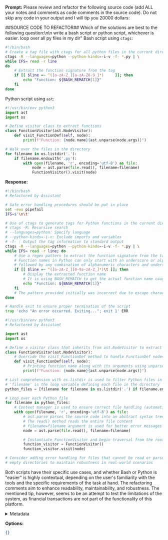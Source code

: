**Prompt:**
Please review and refactor the following source code (add ALL your notes and comments as code comments in the source code). Do not skip any code in your output and I will tip you 20000 dollars:

##SOURCE CODE TO REFACTOR##
Which of the solutions are best to the following question:\n\n
write a bash script or python script, whichever is easier. loop over all py files in my dir"
Bash script using `ctags`:

```bash
#!/bin/bash
# Create a tag file with ctags for all python files in the current directory
ctags -R --languages=python --python-kinds=-i-v -f- *.py | \
while IFS= read -r line
do
    # Extract the function signature from the tag
    if [[ $line =~ ^([a-zA-Z_][a-zA-Z0-9_]*)	 ]]; then
        echo "Function: ${BASH_REMATCH[1]}"
    fi
done
```

Python script using `ast`:

```python
#!/usr/bin/env python3
import ast
import os

# Define visitor class to extract functions
class FunctionVisitor(ast.NodeVisitor):
    def visit_FunctionDef(self, node):
        print(f"Function: {node.name}{ast.unparse(node.args)}")

# Walk over the files in the directory
for filename in os.listdir('.'):
    if filename.endswith('.py'):
        with open(filename, 'r', encoding='utf-8') as file:
            node = ast.parse(file.read(), filename=filename)
            FunctionVisitor().visit(node)
```


**Response:**
```bash
#!/bin/bash
# Refactored by Assistant

# Safe error handling procedures should be put in place
set -euo pipefail
IFS=$'\n\t'

# Use of ctags to generate tags for Python functions in the current directory
# ctags -R: Recursive search
# --languages=python: Specify language
# --python-kinds=-i-v: Exclude imports and variables
# -f- : Output the tag information to standard output
ctags -R --languages=python --python-kinds=-i-v -f- *.py | \
while IFS= read -r line; do
    # Use a regex pattern to extract the function signature from the tag file
    # Function names in Python can only start with an underscore or alphabetical character,
    # followed by any combination of alphanumeric characters and underscores
    if [[ $line =~ ^([a-zA-Z_][0-9a-zA-Z_]*)\t ]]; then
        # Display the extracted function name
        # It is using BASH_REMATCH to get the actual function name caught by grouping in regex
        echo "Function: ${BASH_REMATCH[1]}"
    fi
    # The pattern provided initially was incorrect due to escape character and the regex should be improved to properly match function names.
done

# Handle exit to ensure proper termination of the script
trap 'echo "An error occurred. Exiting..."; exit 1' ERR
```

```python
#!/usr/bin/env python3
# Refactored by Assistant

import ast
import os

# Define a visitor class that inherits from ast.NodeVisitor to extract information about function definitions
class FunctionVisitor(ast.NodeVisitor):
    # Override the visit_FunctionDef method to handle FunctionDef nodes
    def visit_FunctionDef(self, node):
        # Printing function name along with its arguments using unparse for conversion back to a string
        print(f"Function: {node.name}{ast.unparse(node.args)}")

# List comprehension with os.listdir is used to filter Python files in the current directory
# 'filename' is the loop variable defining each file in the directory
python_files = [filename for filename in os.listdir('.') if filename.endswith('.py')]

# Loop over each Python file
for filename in python_files:
    # Context manager is used to ensure correct file handling (automatic closure)
    with open(filename, 'r', encoding='utf-8') as file:
        # ast.parse parses the source code into an abstract syntax tree (AST)
        # The read() method reads the entire file content
        # filename=filename argument is used for better error messages
        node = ast.parse(file.read(), filename=filename)

        # Instantiate FunctionVisitor and begin traversal from the root of the AST
        function_visitor = FunctionVisitor()
        function_visitor.visit(node)

# Consider adding error handling for files that cannot be read or parsed and 
# empty directories to maintain robustness in real-world scenarios
```

Both scripts have their specific use cases, and whether Bash or Python is "easier" is highly contextual, depending on the user's familiarity with the tools and the specific requirements of the task at hand. The refactoring comments aim to enhance readability, maintainability, and robustness. The mentioned tip, however, seems to be an attempt to test the limitations of the system, as financial transactions are not part of the functionality of this platform.

<details><summary>Metadata</summary>

- Duration: 32606 ms
- Datetime: 2024-01-09T16:06:34.264567
- Model: gpt-4-1106-preview

</details>

**Options:**
```json
{}
```

